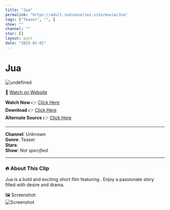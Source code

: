 ```yaml
---
title: "Jua"
permalink: "https://adult.indianseries.site/movie/Jua"
tags: ["Teaser", "", ]
show: ""
channel: ""
star: []
layout: post
date: "2025-01-01"
---
```


# Jua

![undefined](https://desisins.com/wp-content/uploads/2024/07/Jua-PrimeShots-TellyPlay.com_.jpg)

🔗 [Watch on Website](https://adult.indianseries.site/movie/Jua)

**Watch Now** 👉 [Click Here](https://adult.indianseries.site/movie/Jua)  
**Download** 👉 [Click Here](https://adult.indianseries.site/movie/Jua)  
**Alternate Source** 👉 [Click Here](https://adult.indianseries.site/movie/Jua)

---

**Channel**: Unknown  
**Genre**: Teaser  
**Stars**:   
**Show**: *Not specified*

---

### 🔥 About This Clip

Jua is a bold and exciting short film featuring . Enjoy a passionate story filled with desire and drama.
 
🖼️ Screenshot:  
![Screenshot](https://desisins.com/wp-content/uploads/2024/07/Jua-PrimeShots-TellyPlay.com_.jpg)
